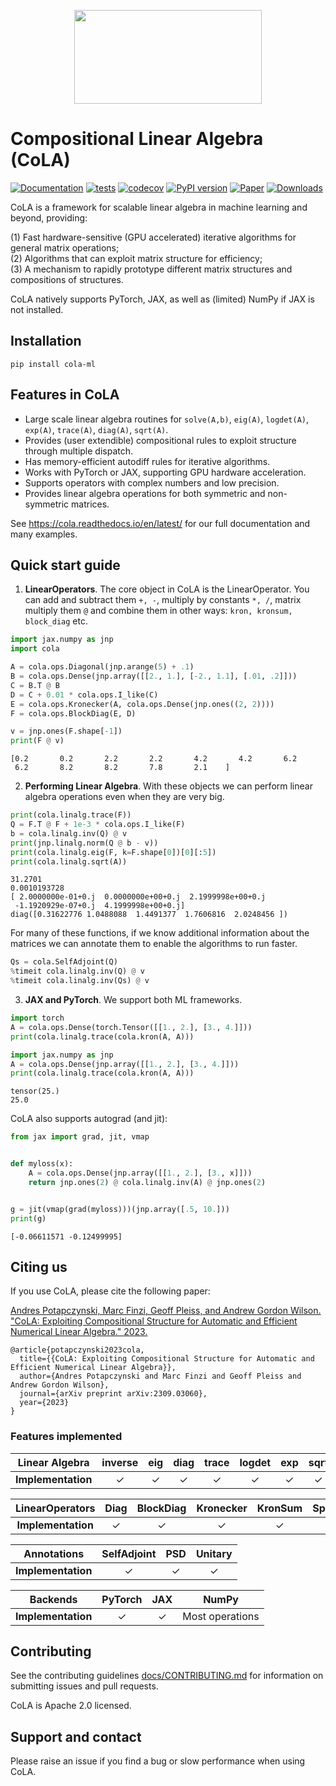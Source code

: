 <p align="center">
 <img src="https://user-images.githubusercontent.com/6753639/251633368-1ec42732-1759-45d7-b949-51df6429a90a.svg"  width="300" height="150">
</p>

<!--
<p align="center">
  <img src="https://github.com/wilson-labs/cola/assets/6753639/28630ef8-5dcb-41c2-9f36-3cbba52f3d88.svg" width="300" height="139.29">
</p> -->
<!--
<p align = "center">
  <img src="https://github.com/wilson-labs/cola/assets/6753639/8b02c51e-0e1e-44f5-a52a-47ad428688e4.svg" width="300" height="139.29">
</p>-->


# Compositional Linear Algebra (CoLA)

[![Documentation](https://readthedocs.org/projects/cola/badge/)](https://cola.readthedocs.io/en/stable/)
[![tests](https://github.com/wilson-labs/cola/actions/workflows/python-package.yml/badge.svg)](https://github.com/wilson-labs/cola/actions/workflows/python-package.yml)
[![codecov](https://codecov.io/gh/wilson-labs/cola/branch/main/graph/badge.svg?token=bBnkfHv30C)](https://codecov.io/gh/wilson-labs/cola)
[![PyPI version](https://img.shields.io/pypi/v/cola-ml)](https://pypi.org/project/cola-ml/)
[![Paper](https://img.shields.io/badge/arXiv-2309.03060-red)](https://arxiv.org/abs/2309.03060)
[![Downloads](https://static.pepy.tech/badge/cola-ml)](https://pepy.tech/project/cola-ml)
<!-- [![Open In Colab](https://colab.research.google.com/assets/colab-badge.svg)](https://colab.research.google.com/github/wilson-labs/cola/blob/master/docs/notebooks/colabs/all.ipynb) -->

CoLA is a framework for scalable linear algebra in machine learning and beyond, providing:

(1) Fast hardware-sensitive (GPU accelerated) iterative algorithms for general matrix operations; <br>
(2) Algorithms that can exploit matrix structure for efficiency; <br>
(3) A mechanism to rapidly prototype different matrix structures and compositions of structures.

CoLA natively supports PyTorch, JAX, as well as (limited) NumPy if JAX is not installed.

## Installation
```shell
pip install cola-ml
```

## Features in CoLA
* Large scale linear algebra routines for `solve(A,b)`, `eig(A)`, `logdet(A)`, `exp(A)`, `trace(A)`, `diag(A)`, `sqrt(A)`.
* Provides (user extendible) compositional rules to exploit structure through multiple dispatch.
* Has memory-efficient autodiff rules for iterative algorithms.
* Works with PyTorch or JAX, supporting GPU hardware acceleration.
* Supports operators with complex numbers and low precision.
* Provides linear algebra operations for both symmetric and non-symmetric matrices.

See https://cola.readthedocs.io/en/latest/ for our full documentation and many examples.


## Quick start guide
1. **LinearOperators**. The core object in CoLA is the LinearOperator. You can add and subtract them `+, -`,
multiply by constants `*, /`, matrix multiply them `@` and combine them in other ways:
`kron, kronsum, block_diag` etc.
```python
import jax.numpy as jnp
import cola

A = cola.ops.Diagonal(jnp.arange(5) + .1)
B = cola.ops.Dense(jnp.array([[2., 1.], [-2., 1.1], [.01, .2]]))
C = B.T @ B
D = C + 0.01 * cola.ops.I_like(C)
E = cola.ops.Kronecker(A, cola.ops.Dense(jnp.ones((2, 2))))
F = cola.ops.BlockDiag(E, D)

v = jnp.ones(F.shape[-1])
print(F @ v)
```
```
[0.2       0.2       2.2       2.2       4.2       4.2       6.2
 6.2       8.2       8.2       7.8       2.1    ]
```

2. **Performing Linear Algebra**. With these objects we can perform linear algebra operations even when they are very big.
```python
print(cola.linalg.trace(F))
Q = F.T @ F + 1e-3 * cola.ops.I_like(F)
b = cola.linalg.inv(Q) @ v
print(jnp.linalg.norm(Q @ b - v))
print(cola.linalg.eig(F, k=F.shape[0])[0][:5])
print(cola.linalg.sqrt(A))
```

```
31.2701
0.0010193728
[ 2.0000000e-01+0.j  0.0000000e+00+0.j  2.1999998e+00+0.j
 -1.1920929e-07+0.j  4.1999998e+00+0.j]
diag([0.31622776 1.0488088  1.4491377  1.7606816  2.0248456 ])
```

For many of these functions, if we know additional information about the matrices we can annotate them
to enable the algorithms to run faster.

```python
Qs = cola.SelfAdjoint(Q)
%timeit cola.linalg.inv(Q) @ v
%timeit cola.linalg.inv(Qs) @ v
```

3. **JAX and PyTorch**. We support both ML frameworks.
```python
import torch
A = cola.ops.Dense(torch.Tensor([[1., 2.], [3., 4.]]))
print(cola.linalg.trace(cola.kron(A, A)))

import jax.numpy as jnp
A = cola.ops.Dense(jnp.array([[1., 2.], [3., 4.]]))
print(cola.linalg.trace(cola.kron(A, A)))
```

```
tensor(25.)
25.0
```

CoLA also supports autograd (and jit):
```python
from jax import grad, jit, vmap


def myloss(x):
    A = cola.ops.Dense(jnp.array([[1., 2.], [3., x]]))
    return jnp.ones(2) @ cola.linalg.inv(A) @ jnp.ones(2)


g = jit(vmap(grad(myloss)))(jnp.array([.5, 10.]))
print(g)
```

```
[-0.06611571 -0.12499995]
```

## Citing us
If you use CoLA, please cite the following paper:

[Andres Potapczynski, Marc Finzi, Geoff Pleiss, and Andrew Gordon Wilson. "CoLA: Exploiting Compositional Structure for Automatic and Efficient Numerical Linear Algebra." 2023.](https://arxiv.org/abs/2309.03060)
```
@article{potapczynski2023cola,
  title={{CoLA: Exploiting Compositional Structure for Automatic and Efficient Numerical Linear Algebra}},
  author={Andres Potapczynski and Marc Finzi and Geoff Pleiss and Andrew Gordon Wilson},
  journal={arXiv preprint arXiv:2309.03060},
  year={2023}
}
```

### Features implemented

| Linear Algebra    | inverse | eig | diag | trace | logdet | exp | sqrt | f(A) | SVD | pseudoinverse |
|:-----------------:|:-------:|:---:|:----:|:-----:|:------:|:---:|:----:|:--------:|:---:|:-------------:|
| **Implementation**|    ✓    |  ✓  |   ✓  |   ✓  |    ✓   |  ✓  |   ✓  |    ✓     |   ✓ |       ✓       |

| LinearOperators   | Diag | BlockDiag | Kronecker | KronSum | Sparse | Jacobian | Hessian | Fisher | Concatenated | Triangular | FFT | Tridiagonal |
|:-----------------:|:----:|:---------:|:---------:|:-------:|:------:|:--------:|:-------:|:------:|:------------:|:----------:|:---:|:-----------:|
| **Implementation**|   ✓  |     ✓     |     ✓     |    ✓    |   ✓  |    ✓     |    ✓    |   ✓    |      ✓       |     ✓      |   ✓  |      ✓      |

| Annotations      | SelfAdjoint | PSD | Unitary |
|:----------------:|:-----------:|:---:|:-------:|
| **Implementation**|      ✓      |  ✓  |    ✓   |


| Backends      | PyTorch | JAX | NumPy |
|:----------------:|:-----------:|:---:|:-------:|
| **Implementation**|      ✓      |  ✓  |Most operations|

## Contributing
See the contributing guidelines [docs/CONTRIBUTING.md](https://cola.readthedocs.io/en/latest/contributing.html) for information on submitting issues
and pull requests.

CoLA is Apache 2.0 licensed.

## Support and contact
Please raise an issue if you find a bug or slow performance when using CoLA.
